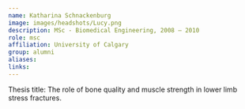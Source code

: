 ```yaml
---
name: Katharina Schnackenburg
image: images/headshots/Lucy.png
description: MSc - Biomedical Engineering, 2008 – 2010
role: msc
affiliation: University of Calgary
group: alumni
aliases: 
links:
---
```


Thesis title: The role of bone quality and muscle strength in lower limb stress fractures.